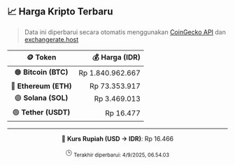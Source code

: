 

<!-- HARGA_KRIPTO -->
## 📈 Harga Kripto Terbaru

> Data ini diperbarui secara otomatis menggunakan [CoinGecko API](https://www.coingecko.com/) dan [exchangerate.host](https://exchangerate.host/)

<div align="center">

| 🪙 Token | 💰 Harga (IDR) |
|:------:|---------------:|
| 🟠 **Bitcoin (BTC)**   | Rp 1.840.962.667 |
| 🔵 **Ethereum (ETH)**  | Rp 73.353.917 |
| 🟣 **Solana (SOL)**    | Rp 3.469.013 |
| 🟢 **Tether (USDT)**   | Rp 16.477 |

---

💱 **Kurs Rupiah (USD → IDR)**: Rp 16.466

🕒 <sub>Terakhir diperbarui: 4/9/2025, 06.54.03</sub>

</div>
<!-- /HARGA_KRIPTO -->